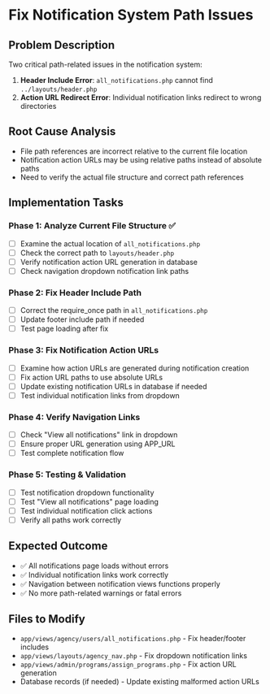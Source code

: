 # Fix Notification System Path Issues

## Problem Description
Two critical path-related issues in the notification system:
1. **Header Include Error**: `all_notifications.php` cannot find `../layouts/header.php` 
2. **Action URL Redirect Error**: Individual notification links redirect to wrong directories

## Root Cause Analysis
- File path references are incorrect relative to the current file location
- Notification action URLs may be using relative paths instead of absolute paths
- Need to verify the actual file structure and correct path references

## Implementation Tasks

### Phase 1: Analyze Current File Structure ✅
- [ ] Examine the actual location of `all_notifications.php`
- [ ] Check the correct path to `layouts/header.php` 
- [ ] Verify notification action URL generation in database
- [ ] Check navigation dropdown notification link paths

### Phase 2: Fix Header Include Path
- [ ] Correct the require_once path in `all_notifications.php`
- [ ] Update footer include path if needed
- [ ] Test page loading after fix

### Phase 3: Fix Notification Action URLs 
- [ ] Examine how action URLs are generated during notification creation
- [ ] Fix action URL paths to use absolute URLs
- [ ] Update existing notification URLs in database if needed
- [ ] Test individual notification links from dropdown

### Phase 4: Verify Navigation Links
- [ ] Check "View all notifications" link in dropdown
- [ ] Ensure proper URL generation using APP_URL
- [ ] Test complete notification flow

### Phase 5: Testing & Validation
- [ ] Test notification dropdown functionality
- [ ] Test "View all notifications" page loading
- [ ] Test individual notification click actions
- [ ] Verify all paths work correctly

## Expected Outcome
- ✅ All notifications page loads without errors
- ✅ Individual notification links work correctly  
- ✅ Navigation between notification views functions properly
- ✅ No more path-related warnings or fatal errors

## Files to Modify
- `app/views/agency/users/all_notifications.php` - Fix header/footer includes
- `app/views/layouts/agency_nav.php` - Fix dropdown notification links
- `app/views/admin/programs/assign_programs.php` - Fix action URL generation
- Database records (if needed) - Update existing malformed action URLs
